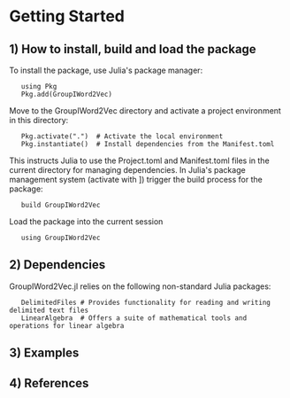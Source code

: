 # Getting Started

## 1) How to install, build and load the package
To install the package, use Julia's package manager:

       using Pkg
       Pkg.add(GroupIWord2Vec)
       
Move to the GroupIWord2Vec directory and activate a project environment in this directory:

       Pkg.activate(".")  # Activate the local environment
       Pkg.instantiate()  # Install dependencies from the Manifest.toml

This instructs Julia to use the Project.toml and Manifest.toml files in the current directory for managing dependencies.
In Julia's package management system (activate with ]) trigger the build process for the package:

       build GroupIWord2Vec

Load the package into the current session

       using GroupIWord2Vec

## 2) Dependencies
GroupIWord2Vec.jl relies on the following non-standard Julia packages:

       DelimitedFiles # Provides functionality for reading and writing delimited text files
       LinearAlgebra  # Offers a suite of mathematical tools and operations for linear algebra

## 3) Examples

## 4) References
